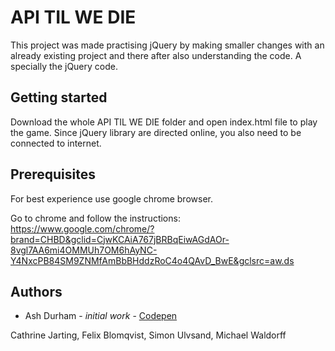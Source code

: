 # API TIL WE DIE

This project was made practising jQuery by making smaller changes with an already existing project and there after also understanding the code. A specially the jQuery code.

## Getting started

Download the whole API TIL WE DIE folder and open index.html file to play the game. Since jQuery library are directed online, you also need to be connected to internet.

## Prerequisites

For best experience use google chrome browser. 

Go to chrome and follow the instructions: https://www.google.com/chrome/?brand=CHBD&gclid=CjwKCAiA767jBRBqEiwAGdAOr-8vgl7AA6mi4OMMUh7OM6hAyNC-Y4NxcPB84SM9ZNMfAmBbBHddzRoC4o4QAvD_BwE&gclsrc=aw.ds

## Authors

* Ash Durham - *initial work* - [Codepen](https://codepen.io/ashdurham/pen/KdguB)

Cathrine Jarting, Felix Blomqvist, Simon Ulvsand, Michael Waldorff
